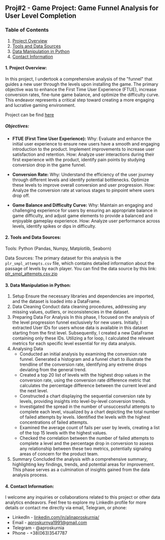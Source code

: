 
## **Proj#2** - Game Project: Game Funnel Analysis for User Level Completion
### **Table of Contents**
1. [Project Overview](#project-overview)
2. [Tools and Data Sources](#Tools-and-Data-Sources)
3. [Data Manipulation in Python](#Data-Manipulation-in-Python)
4. [Contact Information](#Contact-Information)

#### 1. Project Overview:
In this project, I undertook a comprehensive analysis of the "funnel" that guides a new user through the levels upon installing the game. The primary objective was to enhance the First Time User Experience (FTUE), increase conversion rates, fine-tune game balance, and optimize the difficulty curve. This endeavor represents a critical step toward creating a more engaging and lucrative gaming environment.

Project can be find [here](https://github.com/aproskurnia/Data-Analyst-Portfolio/blob/23f90522e55b421e59f1e5854f6998fcef33b021/Proj%232%20-%20Game%20project%3A%20Funnel%20of%20levels%20completing/Game_project.ipynb)

##### Objectives:
- **FTUE (First Time User Experience):**
Why: Evaluate and enhance the initial user experience to ensure new users have a smooth and engaging introduction to the product. Implement improvements to increase user satisfaction and retention.
How: Analyze user interactions during their first experience with the product, identify pain points by studying conversion drop in the game funnel.

- **Conversion Rate:**
Why: Understand the efficiency of the user journey through different levels and identify potential bottlenecks. Optimize these levels to improve overall conversion and user progression.
How: Analyze the conversion rate at various stages to pinpoint where users drop off. 

- **Game Balance and Difficulty Curve:**
Why: Maintain an engaging and challenging experience for users by ensuring an appropriate balance in game difficulty, and adjust game elements to provide a balanced and enjoyable gameplay experience.
How: Analyze user performance across levels, identify spikes or dips in difficulty.

#### 2. Tools and Data Sources:
Tools: Python (Pandas, Numpy, Matplotlib, Seaborn)

Data Sources: The primary dataset for this analysis is the `plr_smpl_attempts.csv` file, which contains detailed information about the passage of levels by each player.
You can find the data source by this link: [plr_smpl_attempts.csv.zip](https://drive.google.com/file/d/1eU3QhGmRFP2vmtMNhvkKDGexoizaDtsn/view?usp=sharing)

#### 3. Data Manipulation in Python:
1. Setup
   Ensure the necessary libraries and dependencies are imported, and the dataset is loaded into a DataFrame.
3. Data Cleaning
   Conduct data cleaning procedures, addressing any missing values, outliers, or inconsistencies in the dataset.
4. Preparing Data For Analysis
   In this phase, I focused on the analysis of the level progression funnel exclusively for new users. Initially, I extracted User IDs for users whose data is available in this dataset starting from the first level. Subsequently, I created a new DataFrame containing only these IDs. Utilizing a for loop, I calculated the relevant metrics for each specific level essential for my data analysis.
6. Analysing Data
   - Conducted an initial analysis by examining the conversion rate funnel. Generated a histogram and a funnel chart to illustrate the trendline of the conversion rate, identifying any extreme drops deviating from the general trend.
   - Created a top 20 list of levels with the highest drop values in the conversion rate, using the conversion rate difference metric that calculates the percentage difference between the current level and the next level.
   - Constructed a chart displaying the sequential conversion rate by levels, providing insights into level-by-level conversion trends.
   - Investigated the spread in the number of unsuccessful attempts to complete each level, visualized by a chart depicting the total number of failed attempts by levels. Identified the levels with the highest concentrations of failed attempts.
   - Examined the average count of fails per user by levels, creating a list of the top 15 levels with the highest values.
   - Checked the correlation between the number of failed attempts to complete a level and the percentage drop in conversion to assess any relationship between these two metrics, potentially signaling areas of concern for the product team.
4. Summary
   Concluded the analysis with a comprehensive summary, highlighting key findings, trends, and potential areas for improvement. This phase serves as a culmination of insights gained from the data analysis process.

#### 4. Contact Information:
I welcome any inquiries or collaborations related to this project or other data analytics endeavors. Feel free to explore my LinkedIn profile for more details or contact me directly via email, Telegram, or phone:
- LinkedIn - [linkedin.com/in/alinaproskurnia/](https://www.linkedin.com/in/alinaproskurnia/)
- Email - aproskurnya1991@gmail.com
- Telegram - @aproskurnia
- Phone - +38(063)3547787
